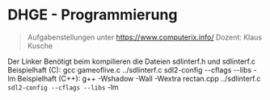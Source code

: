 # DHGE - Programmierung
> Aufgabenstellungen unter https://www.computerix.info/ Dozent: Klaus Kusche

Der Linker Benötigt beim kompilieren die Dateien sdlinterf.h und sdlinterf.c
Beispielhaft (C):     gcc gameoflive.c ../sdlinterf.c sdl2-config --cflags --libs -lm
Beispielhaft (C++):   g++ -Wshadow -Wall -Wextra rectan.cpp ../sdlinterf.c `sdl2-config --cflags --libs` -lm    
